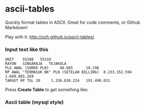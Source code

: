 ascii-tables
============

Quickly format tables in ASCII. Great for code comments, or Github Markdown!

Play with it: http://ozh.github.io/ascii-tables/

### Input text like this

```
UNIT	55300	55310
RAYON	SINGARAJA	TEJAKULA
PLG AWAL (SOREK PLN)	 40.665 	 10.296 
RP AWAL "TERMASUK BK" PLN (SETELAH BILLING)	 8.233.352.594 	 1.669.885.269 
TARGET RP TGL 20	 1.336.830.224 	 191.490.031 

```

Press **Create Table** to get something like:

### Ascii table (mysql style)
```
